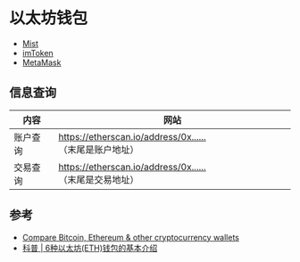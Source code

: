 # 以太坊钱包

* [Mist](mist.md)
* [imToken](imtoken.md)
* [MetaMask](metamask.md)

## 信息查询

| 内容     | 网站                                                      |
| -------- | --------------------------------------------------------- |
| 账户查询 | <https://etherscan.io/address/0x......>（末尾是账户地址） |
| 交易查询 | <https://etherscan.io/address/0x......>（末尾是交易地址） |

## 参考

* [Compare Bitcoin, Ethereum & other cryptocurrency wallets](https://www.cryptocompare.com/wallets/#/overview)
* [科普 | 6种以太坊(ETH)钱包的基本介绍](https://ethfans.org/posts/introduction-to-6-ethereum-wallet)
